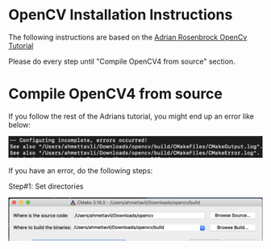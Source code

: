 # OpenCV Installation Instructions

The following instructions are based on the [Adrian Rosenbrock OpenCv Tutorial](https://www.pyimagesearch.com/2018/08/17/install-opencv-4-on-macos/ "Install OpenCV 4 on macOS")

Please do every step until "Compile OpenCV4 from source" section.

Compile OpenCV4 from source
===========================

If you follow the rest of the Adrians tutorial, you might end up an error like below:

![alt text][cfg_error]

If you have an error, do the following steps:

Step#1: Set directories

![alt text][cv_dir]

[cfg_error]: https://github.com/AhmetTavli/OpenCV-macOS-Installation-Instructions/blob/master/configuration_error.png "Cmake Error"

[cv_dir]: https://github.com/AhmetTavli/OpenCV-macOS-Installation-Instructions/blob/master/cmake_directories.png
